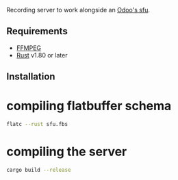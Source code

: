 Recording server to work alongside an [Odoo's sfu](https://github.com/odoo/sfu).

## Requirements

* [FFMPEG](https://www.ffmpeg.org/)
* [Rust](https://www.rust-lang.org/) v1.80 or later

## Installation

# compiling flatbuffer schema

```bash
flatc --rust sfu.fbs
```

# compiling the server

```bash
cargo build --release
```
